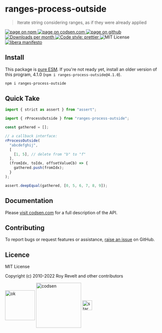 # ranges-process-outside

> Iterate string considering ranges, as if they were already applied

<div class="package-badges">
  <a href="https://www.npmjs.com/package/ranges-process-outside" rel="nofollow noreferrer noopener">
    <img src="https://img.shields.io/badge/-npm-blue?style=flat-square" alt="page on npm">
  </a>
  <a href="https://codsen.com/os/ranges-process-outside" rel="nofollow noreferrer noopener">
    <img src="https://img.shields.io/badge/-codsen-blue?style=flat-square" alt="page on codsen.com">
  </a>
  <a href="https://github.com/codsen/codsen/tree/main/packages/ranges-process-outside" rel="nofollow noreferrer noopener">
    <img src="https://img.shields.io/badge/-github-blue?style=flat-square" alt="page on github">
  </a>
  <a href="https://npmcharts.com/compare/ranges-process-outside?interval=30" rel="nofollow noreferrer noopener" target="_blank">
    <img src="https://img.shields.io/npm/dm/ranges-process-outside.svg?style=flat-square" alt="Downloads per month">
  </a>
  <a href="https://prettier.io" rel="nofollow noreferrer noopener" target="_blank">
    <img src="https://img.shields.io/badge/code_style-prettier-brightgreen.svg?style=flat-square" alt="Code style: prettier">
  </a>
  <img src="https://img.shields.io/badge/licence-MIT-brightgreen.svg?style=flat-square" alt="MIT License">
  <a href="https://liberamanifesto.com" rel="nofollow noreferrer noopener" target="_blank">
    <img src="https://img.shields.io/badge/libera-manifesto-lightgrey.svg?style=flat-square" alt="libera manifesto">
  </a>
</div>

## Install

This package is [pure ESM](https://gist.github.com/sindresorhus/a39789f98801d908bbc7ff3ecc99d99c). If you're not ready yet, install an older version of this program, 4.1.0 (`npm i ranges-process-outside@4.1.0`).

```bash
npm i ranges-process-outside
```

## Quick Take

```js
import { strict as assert } from "assert";

import { rProcessOutside } from "ranges-process-outside";

const gathered = [];

// a callback interface:
rProcessOutside(
  "abcdefghij",
  [
    [1, 5], // delete from "b" to "f"
  ],
  (fromIdx, toIdx, offsetValueCb) => {
    gathered.push(fromIdx);
  }
);

assert.deepEqual(gathered, [0, 5, 6, 7, 8, 9]);
```

## Documentation

Please [visit codsen.com](https://codsen.com/os/ranges-process-outside/) for a full description of the API.

## Contributing

To report bugs or request features or assistance, [raise an issue](https://github.com/codsen/codsen/issues/new/choose) on GitHub.

## Licence

MIT License

Copyright (c) 2010-2022 Roy Revelt and other contributors

<img src="https://codsen.com/images/png-codsen-ok.png" width="98" alt="ok" align="center"> <img src="https://codsen.com/images/png-codsen-1.png" width="148" alt="codsen" align="center"> <img src="https://codsen.com/images/png-codsen-star-small.png" width="32" alt="star" align="center">
